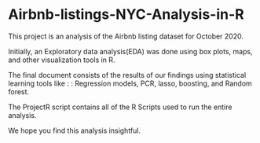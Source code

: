 # Airbnb-listings-NYC-Analysis-in-R

This project is an analysis of the Airbnb listing dataset for October 2020.

Initially, an Exploratory data analysis(EDA) was done using box plots, maps, and other visualization tools in R.

The final document consists of the results of our findings using statistical learning tools like :
: Regression models, PCR, lasso, boosting, and Random forest.

The ProjectR script contains all of the R Scripts used to run the entire analysis.

We hope you find this analysis insightful.
